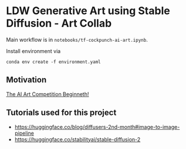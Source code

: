 # LDW Generative Art using Stable Diffusion - Art Collab

Main workflow is in `notebooks/tf-cockpunch-ai-art.ipynb`.

Install environment via 

```shell
conda env create -f environment.yaml
```

## Motivation

[The AI Art Competition Beginneth!](https://tim.blog/2022/12/16/ai-art-competition/)

## Tutorials used for this project

- <https://huggingface.co/blog/diffusers-2nd-month#image-to-image-pipeline>
- <https://huggingface.co/stabilityai/stable-diffusion-2>


